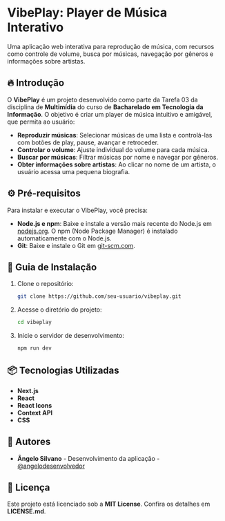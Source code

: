 # VibePlay: Player de Música Interativo

Uma aplicação web interativa para reprodução de música, com recursos como controle de volume, busca por músicas, navegação por gêneros e informações sobre artistas.

## 🔥 Introdução
O **VibePlay** é um projeto desenvolvido como parte da Tarefa 03 da disciplina de **Multimídia** do curso de **Bacharelado em Tecnologia da Informação**. O objetivo é criar um player de música intuitivo e amigável, que permita ao usuário:

- **Reproduzir músicas**: Selecionar músicas de uma lista e controlá-las com botões de play, pause, avançar e retroceder.
- **Controlar o volume**: Ajuste individual do volume para cada música.
- **Buscar por músicas**: Filtrar músicas por nome e navegar por gêneros.
- **Obter informações sobre artistas**: Ao clicar no nome de um artista, o usuário acessa uma pequena biografia.

## ⚙️ Pré-requisitos
Para instalar e executar o VibePlay, você precisa:

- **Node.js e npm**: Baixe e instale a versão mais recente do Node.js em [nodejs.org](https://nodejs.org/). O npm (Node Package Manager) é instalado automaticamente com o Node.js.
- **Git**: Baixe e instale o Git em [git-scm.com](https://git-scm.com/).

## 🔨 Guia de Instalação
1. Clone o repositório:
   ```bash
   git clone https://github.com/seu-usuario/vibeplay.git
   ```
2. Acesse o diretório do projeto:
   ```bash
   cd vibeplay
   ```
3. Inicie o servidor de desenvolvimento:
   ```bash
   npm run dev
   ```

## 📦 Tecnologias Utilizadas
- **Next.js**
- **React**
- **React Icons**
- **Context API**
- **CSS**

## 👷 Autores
- **Ângelo Silvano** - Desenvolvimento da aplicação - [@angelodesenvolvedor](#)

## 📄 Licença
Este projeto está licenciado sob a **MIT License**. Confira os detalhes em **LICENSE.md**.
